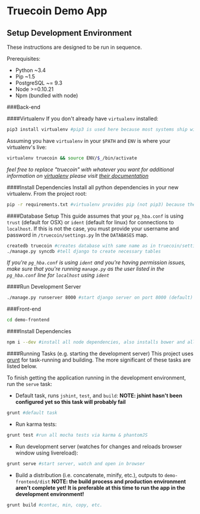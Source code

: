 Truecoin Demo App
=================

Setup Development Environment
-----------------------------
These instructions are designed to be run in sequence.

Prerequisites:
* Python ~3.4
* Pip ~1.5
* PostgreSQL ~= 9.3
* Node >=0.10.21
* Npm (bundled with node)

###Back-end

####Virtualenv
If you don't already have `virtualenv` installed:
```bash
pip3 install virtualenv #pip3 is used here because most systems ship with python 2.x; pip3 is usually for python 3.x
```

Assuming you have `virtualenv` in your `$PATH` and `ENV` is where your virtualenv's live:
```bash
virtualenv truecoin && source ENV/$_/bin/activate
```
_feel free to replace "truecoin" with whatever you want_
_for additional information on [virtualenv](http://virtualenv.readthedocs.org/en/latest/) please visit [their documentation](http://virtualenv.readthedocs.org/en/latest/)_

####Install Dependencies
Install all python dependencies in your new virtualenv. From the project root:
```bash
pip -r requirements.txt #virtualenv provides pip (not pip3) because there's only 1 python version here
```

####Database Setup
This guide assumes that your `pg_hba.conf` is using `trust` (default for OSX) or `ident` (default for linux) for connections to `localhost`. If this is not the case, you must provide your username and password in `/truecoin/settings.py` In the `DATABASES` map.
```bash
createdb truecoin #creates database with same name as in truecoin/settings.py
./manage.py syncdb #tell django to create necessary tables
```
_If you're `pg_hba.conf` is using `ident` and you're having permission issues, make sure that you're running `manage.py` as the user listed in the `pg_hba.conf` line for `localhost` using `ident`_

####Run Development Server
```bash
./manage.py runserver 8000 #start django server on port 8000 (default)
```

###Front-end
```bash
cd demo-frontend
```

####Install Dependencies
```bash
npm i --dev #install all node dependencies, also installs bower and all bower dependencies
```

####Running Tasks (e.g. starting the development server)
This project uses [grunt](http://gruntjs.com/using-the-cli) for task-running and building. The more significant of these tasks are listed below.

To finish getting the application running in the development environment, run the `serve` task:

* Default task, runs `jshint`, `test`, and `build`:
**NOTE: jshint hasn't been configured yet so this task will probably fail**
```bash
grunt #default task
```
* Run karma tests:
```bash
grunt test #run all mocha tests via karma & phantomJS
```
* Run development server (watches for changes and reloads browser window using livereload):
```bash
grunt serve #start server, watch and open in browser
```
* Build a distribution (i.e. concatenate, minify, etc.), outputs to `demo-frontend/dist`
**NOTE: the build process and production environment aren't complete yet! It is preferable at this time to run the app in the development environment!**
```bash
grunt build #contac, min, copy, etc.
```
